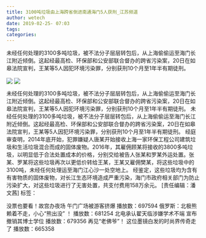 ```yaml
---
title: 3100吨垃圾由上海跨省倒进南通海门5人获刑_江苏频道
author: wetech
date: 2019-02-25- 07:03
tags: 
categories: 
---
```

未经任何处理的3100多吨垃圾，被不法分子层层转包后，从上海偷偷运至海门长江附近倾倒。这起经最高检、环保部和公安部联合督办的跨省污染案，20日在如皋法院宣判，王某等5人因犯环境污染罪，分别获刑10个月至1年半有期徒刑。
<!-- more -->
                
<img align="center" border="0" src="http://p1.ifengimg.com/a/2019_09/3e068559ce0a745_size57_w602_h361.jpg" />
                
<img align="center" border="0" src="http://p2.ifengimg.com/a/2016/0810/204c433878d5cf9size1_w16_h16.png" />
                
            
未经任何处理的3100多吨垃圾，被不法分子层层转包后，从上海偷偷运至海门长江附近倾倒。这起经最高检、环保部和公安部联合督办的跨省污染案，20日在如皋法院宣判，王某等5人因犯环境污染罪，分别获刑10个月至1年半有期徒刑。
未经任何处理的3100多吨垃圾，被不法分子层层转包后，从上海偷偷运至海门长江附近倾倒。这起经最高检、环保部和公安部联合督办的跨省污染案，20日在如皋法院宣判，王某等5人因犯环境污染罪，分别获刑10个月至1年半有期徒刑。
经庭审查明，2014年底开始，犯罪嫌疑人唐某开始接收上海一家环保工程公司建筑垃圾和生活垃圾混合而成的固体废物。2016年，其雇佣顾某将接收的3800多吨垃圾，以明显低于合法处置成本的价格，分别交给被告人张某和罗某外运处置。张某、罗某将这些垃圾再次以更低价转给王某，王某又雇佣樊某，将这些垃圾中的3100吨，未经任何处理运至海门江心沙一处空地上。
经鉴定，这些垃圾均为含有有害物质的固体废物，对长江生态环境造成严重污染，海门市政府相关部门为防止污染扩大，对这些垃圾进行了无害处置，共支付费用158万余元。
[责任编辑：潘文茜]
标签：
 
 
 
             
没票也要看！故宫办夜场 午门广场被游客挤爆
播放数：697594
俄罗斯：北极熊赖着不走，小心“熊出没” ！
播放数：681254
北电承认翟天临涉嫌学术不端 宣布撤销其博士学位
播放数：679356
再见“老佛爷”！ 这位墨镜白发的时尚界传奇走了
播放数：665358
